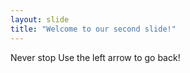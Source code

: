 ```yaml
---
layout: slide
title: "Welcome to our second slide!"
---
```

Never stop
Use the left arrow to go back!
